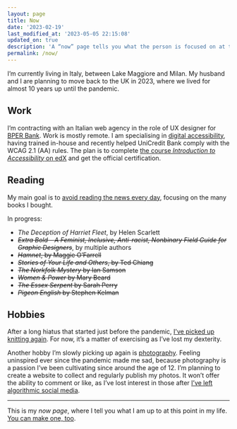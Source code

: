 ```yaml
---
layout: page
title: Now
date: '2023-02-19'
last_modified_at: '2023-05-05 22:15:08'
updated_on: true
description: 'A “now” page tells you what the person is focused on at this point in their life.'
permalink: /now/
---
```

I’m currently living in Italy, between Lake Maggiore and Milan. My husband and I are planning to move back to the UK in 2023, where we lived for almost 10 years up until the pandemic.

## Work

I’m contracting with an Italian web agency in the role of UX designer for <a href="https://www.bper.it/">BPER Bank</a>. Work is mostly remote. I am specialising in [digital accessibility](https://silviamaggidesign.com/category/accessibility/ "View posts under the 'accessibility' category"), having trained in-house and recently helped UniCredit Bank comply with the WCAG 2.1 (AA) rules. The plan is to complete <a href="https://www.edx.org/course/web-accessibility-introduction">the course <em>Introduction to Accessibility</em> on edX</a> and get the official certification.

## Reading

My main goal is to <a href="https://silviamaggidesign.com/notes/note-about-news-consumption/" title="read a brief note about news consumption">avoid reading the news every day</a>, focusing on the many books I bought.

In progress:

- _The Deception of Harriet Fleet_, by Helen Scarlett
- ~~_Extra Bold – A Feminist, Inclusive, Anti-racist, Nonbinary Field Guide for Graphic Designers_~~, by multiple authors
- ~~_Hamnet_, by Maggie O’Farrell~~
- ~~_Stories of Your Life and Others_, by Ted Chiang~~
- ~~_The Norkfolk Mystery_ by Ian Samson~~
- ~~_Women & Power_ by Mary Beard~~
- ~~_The Essex Serpent_ by Sarah Perry~~
- ~~_Pigeon English_ by Stephen Kelman~~


## Hobbies

After a long hiatus that started just before the pandemic, [I've picked up knitting again](https://silviamaggidesign.com/personal/back-to-knitting/). For now, it’s a matter of exercising as I’ve lost my dexterity.

Another hobby I’m slowly picking up again is [photography](https://silviamaggidesign.com/category/photography/ "View all posts under the 'photography' category"). Feeling uninspired ever since the pandemic made me sad, because photography is a passion I’ve been cultivating since around the age of 12. I’m planning to create a website to collect and regularly publish my photos. It won’t offer the ability to comment or like, as I’ve lost interest in those after [I’ve left algorithmic social media](https://silviamaggidesign.com/personal/life-off-social-media/ "read what happened when I left social media").

---
This is my *now page*, where I tell you what I am up to at this point in my life. [You can make one, too](https://nownownow.com/about).